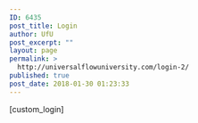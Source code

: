 ```yaml
---
ID: 6435
post_title: Login
author: UfU
post_excerpt: ""
layout: page
permalink: >
  http://universalflowuniversity.com/login-2/
published: true
post_date: 2018-01-30 01:23:33
---
```

[custom_login]